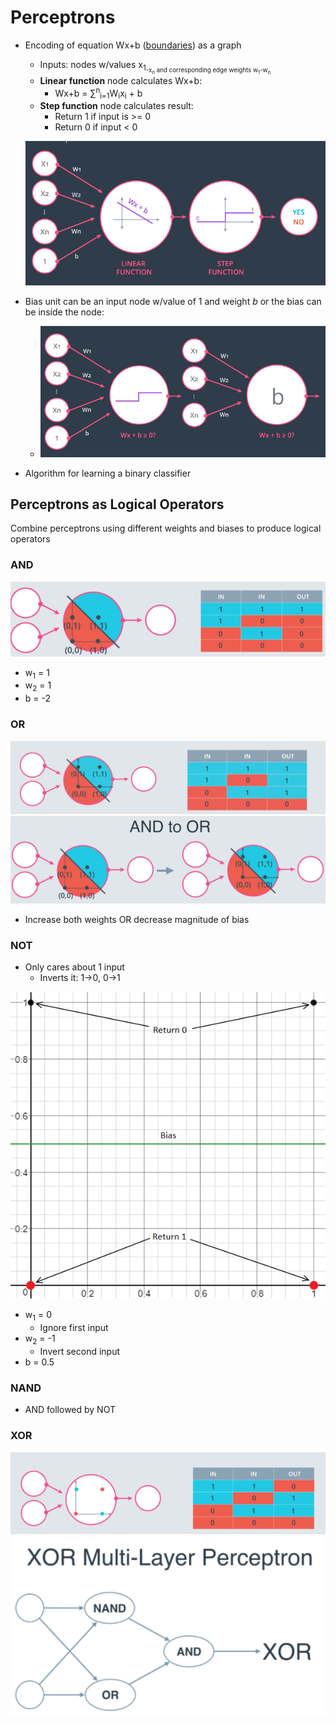 # Perceptrons
* Encoding of equation Wx+b ([boundaries](./linear-boundaries.md)) as a graph
    * Inputs: nodes w/values x<sub>1<sub>-x<sub>n</sub> and corresponding edge weights w<sub>1</sub>-w<sub>n</sub>
    * **Linear function** node calculates Wx+b:
        * Wx+b = &sum;<sup>n</sup><sub>i=1</sub>W<sub>i</sub>x<sub>i</sub> + b
    * **Step function** node calculates result:
        * Return 1 if input is >= 0
        * Return 0 if input < 0

    ![](../../images/2018-01-12-11-26-59.png)
* Bias unit can be an input node w/value of 1 and weight *b* or the bias can be inside the node:
    * ![](../../images/2018-01-12-11-28-26.png)
* Algorithm for learning a binary classifier

## Perceptrons as Logical Operators
Combine perceptrons using different weights and biases to produce logical operators

### AND
![](../../images/2018-01-12-12-25-28.png)
* w<sub>1</sub> = 1
* w<sub>2</sub> = 1
* b = -2

### OR
![](../../images/2018-01-12-12-26-34.png)
![](../../images/2018-01-12-12-26-51.png)
* Increase both weights OR decrease magnitude of bias

### NOT
* Only cares about 1 input
    * Inverts it: 1->0, 0->1

![](../../images/2018-01-12-12-38-39.png)
* w<sub>1</sub> = 0
    * Ignore first input
* w<sub>2</sub> = -1
    * Invert second input
* b = 0.5

### NAND
* AND followed by NOT

### XOR
![](../../images/2018-01-12-12-40-38.png)
![](../../images/2018-01-12-12-39-30.png)


